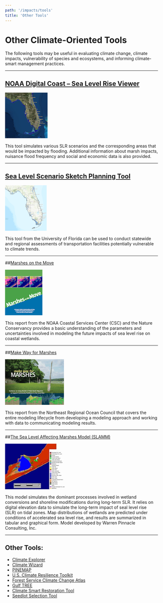 ```yaml
---
path: '/impacts/tools'
title: 'Other Tools'
---
```


# Other Climate-Oriented Tools

The following tools may be useful in evaluating climate change, climate impacts, vulnerability of species and ecosystems, and informing climate-smart management practices.

---

## [NOAA Digital Coast – Sea Level Rise Viewer](http://coast.noaa.gov/digitalcoast/tools/slr)

<div class="float-left thumbnail-small">
<img src="tools-noaa-slr.png"></img>
</div>

This tool simulates various SLR scenarios and the corresponding areas that would be impacted by flooding. Additional information about marsh impacts, nuisance flood frequency and social and economic data is also provided.

<div class="clear"></div>
<hr />

## [Sea Level Scenario Sketch Planning Tool](http://sls.geoplan.ufl.edu/#intro)

<div class="float-left thumbnail-small">
<img src="tools-fl-seasketch.png"></img>
</div>

This tool from the University of Florida can be used to conduct statewide and regional assessments of transportation facilities potentially vulnerable to climate trends.

<div class="clear"></div>
<hr />

##[Marshes on the Move](https://coast.noaa.gov/data/digitalcoast/pdf/marshes-on-the-move.pdf)

<div class="float-left thumbnail-small">
<img src="tools-motm.png"></img>
</div>

This report from the NOAA Coastal Services Center (CSC) and the Nature Conservancy provides a basic understanding of the parameters and uncertainties involved in modeling the future impacts of sea level rise on coastal wetlands.

<div class="clear"></div>
<hr />

##[Make Way for Marshes](http://northeastoceancouncil.org/committees/coastal-hazards-resilience/resilient-shorelines/make-way-for-marshes/)

<div class="float-left thumbnail-small">
<img src="tools-mwfm.png"></img>
</div>

This report from the Northeast Regional Ocean Council that covers the entire modeling lifecycle from developing a modeling approach and working with data to communicating modeling results.

<div class="clear"></div>
<hr />

##[The Sea Level Affecting Marshes Model (SLAMM)](http://warrenpinnacle.com/prof/SLAMM/)

<div class="float-left thumbnail-small">
<img src="tools-slamm.jpg"></img>
</div>

This model simulates the dominant processes involved in wetland conversions and shoreline modifications during long-term SLR. It relies on digital elevation data to simulate the long-term impact of seal level rise (SLR) on tidal zones. Map distributions of wetlands are predicted under conditions of accelerated sea level rise, and results are summarized in tabular and graphical form. Model developed by Warren Pinnacle Consulting, Inc.

<div class="clear"></div>
<hr />

## Other Tools:

- [Climate Explorer](http://toolkit.climate.gov/climate-explorer/)
- [Climate Wizard](http://climatewizard.org/)
- [PINEMAP](http://www.nc-climate.ncsu.edu/pinemap/index.php)
- [U.S. Climate Resilience Toolkit](https://toolkit.climate.gov/tools)
- [Forest Service Climate Change Atlas](http://www.fs.fed.us/nrs/atlas/)
- [Gulf TREE](http://www.gulftree.org/)
- [Climate Smart Restoration Tool](https://climaterestorationtool.org/csrt/)
- [Seedlot Selection Tool](https://seedlotselectiontool.org/sst/)

